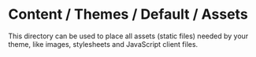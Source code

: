 # Content / Themes / Default / Assets

This directory can be used to place all assets (static files) needed by your theme, like images, stylesheets and JavaScript client files.